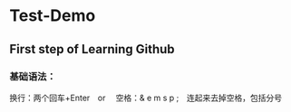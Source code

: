 # Test-Demo
## First step of Learning Github<br> 
### 基础语法：
换行：两个回车+Enter&emsp;or&emsp;
空格：& e m s p ;&emsp;连起来去掉空格，包括分号
